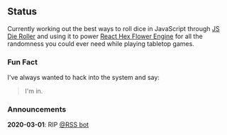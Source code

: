 ## Status

Currently working out the best ways to roll dice in JavaScript through [JS Die Roller](https://github.com/DVDAGames/js-die-roller) and using it to power [React Hex Flower Engine](https://github.com/DVDAGames/react-hex-flower-engine) for all the randomness you could ever need while playing tabletop games.

### Fun Fact

I've always wanted to hack into the system and say:

> I'm in.

### Announcements

**2020-03-01**: RIP [@RSS bot](https://github.com/InterwebAlchemy/scrape-rss-bot)
